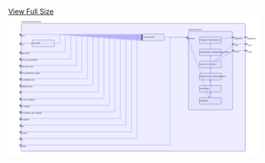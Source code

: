 [View Full Size](https://raw.githubusercontent.com/mingfang/terraform-k8s-modules/master/modules/jitsi/jicofo/diagram.svg?sanitize=true)<img src="diagram.svg"/>

